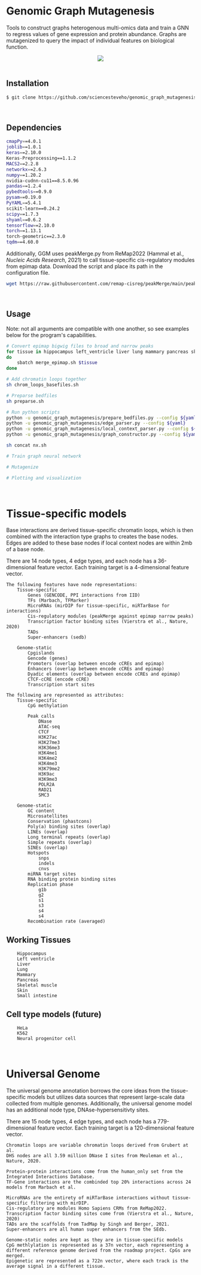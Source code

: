 # Genomic Graph Mutagenesis
Tools to construct graphs heterogenous multi-omics data and train a GNN to regress values of gene expression and protein abundance. Graphs are mutagenized to query the impact of individual features on biological function.
&nbsp;

<div align="center">
    <img src='docs/_static/placeholder.png'>
</div>
&nbsp;

## Installation

```sh
$ git clone https://github.com/sciencesteveho/genomic_graph_mutagenesis.git
```

&nbsp;

## Dependencies


```sh
cmapPy==4.0.1
joblib==1.0.1
keras==2.10.0
Keras-Preprocessing==1.1.2
MACS2==2.2.8
networkx==2.6.3
numpy==1.20.2
nvidia-cudnn-cu11==8.5.0.96
pandas==1.2.4
pybedtools==0.9.0
pysam==0.19.0
PyYAML==5.4.1
scikit-learn==0.24.2
scipy==1.7.3
shyaml==0.6.2
tensorflow==2.10.0
torch==1.13.1
torch-geometric==2.3.0
tqdm==4.60.0
```
Additionally, GGM uses peakMerge.py from ReMap2022 (Hammal et al., *Nucleic Acids Research*, 2021) to call tissue-specific cis-regulatory modules from epimap data. Download the script and place its path in the configuration file.
```sh
wget https://raw.githubusercontent.com/remap-cisreg/peakMerge/main/peakMerge.py
```
&nbsp;

## Usage

Note: not all arguments are compatible with one another, so see examples below for the program's capabilities.
```sh
# Convert epimap bigwig files to broad and narrow peaks
for tissue in hippocampus left_ventricle liver lung mammary pancreas skeletal_muscle skin small_intestine;
do
    sbatch merge_epimap.sh $tissue
done

# Add chromatin loops together
sh chrom_loops_basefiles.sh

# Preparse bedfiles
sh preparse.sh

# Run python scripts
python -u genomic_graph_mutagenesis/prepare_bedfiles.py --config ${yaml}
python -u genomic_graph_mutagenesis/edge_parser.py --config ${yaml}
python -u genomic_graph_mutagenesis/local_context_parser.py --config ${yaml}
python -u genomic_graph_mutagenesis/graph_constructor.py --config ${yaml}

sh concat nx.sh 

# Train graph neural network

# Mutagenize 

# Plotting and visualization
```
&nbsp;

# Tissue-specific models
Base interactions are derived tissue-specific chromatin loops, which is then combined with the interaction type graphs to creates the base nodes. Edges are added to these base nodes if local context nodes are within 2mb of a base node.

There are 14 node types, 4 edge types, and each node has a 36-dimensional feature vector.
Each training target is a 4-dimensional feature vector.

```
The following features have node representations:
    Tissue-specific
        Genes (GENCODE, PPI interactions from IID)
        TFs (Marbach, TFMarker)
        MicroRNAs (mirDIP for tissue-specific, miRTarBase for interactions)
        Cis-regulatory modules (peakMerge against epimap narrow peaks)
        Transcription factor binding sites (Vierstra et al., Nature, 2020)
        TADs
        Super-enhancers (sedb)

    Genome-static
        Cpgislands
        Gencode (genes)
        Promoters (overlap between encode cCREs and epimap)
        Enhancers (overlap between encode cCREs and epimap)
        Dyadic elements (overlap between encode cCREs and epimap)
        CTCF-cCRE (encode cCRE)
        Transcription start sites

The following are represented as attributes:
    Tissue-specific
        CpG methylation

        Peak calls
            DNase
            ATAC-seq
            CTCF
            H3K27ac
            H3K27me3
            H3K36me3
            H3K4me1
            H3K4me2
            H3K4me3
            H3K79me2
            H3K9ac
            H3K9me3
            POLR2A
            RAD21
            SMC3

    Genome-static
        GC content
        Microsatellites
        Conservation (phastcons)
        Poly(a) binding sites (overlap)
        LINEs (overlap)
        Long terminal repeats (overlap)
        Simple repeats (overlap)
        SINEs (overlap)
        Hotspots
            snps
            indels
            cnvs 
        miRNA target sites
        RNA binding protein binding sites
        Replication phase
            g1b
            g2
            s1
            s3
            s4
            s4
        Recombination rate (averaged)
```

## Working Tissues
```
    Hippocampus
    Left ventricle
    Liver
    Lung
    Mammary
    Pancreas
    Skeletal muscle
    Skin
    Small intestine
```
## Cell type models (future)
```
    HeLa
    K562
    Neural progenitor cell
```
&nbsp;


# Universal Genome
The universal genome annotation borrows the core ideas from the tissue-specific models but utilizes data sources that represent large-scale data collected from multiple genomes. Additionally, the universal genome model has an additional node type, DNAse-hypersensitivty sites.

There are 15 node types, 4 edge types, and each node has a 779-dimensional feature vector. Each training target is a 120-dimensional feature vector.

```
Chromatin loops are variable chromatin loops derived from Grubert at al.
DHS nodes are all 3.59 million DNase I sites from Meuleman et al., Nature, 2020.

Protein-protein interactions come from the human_only set from the Integrated Interactions Database.
TF-Gene interactions are the combinded top 20% interactions across 24 models from Marbach et al.

MicroRNAs are the entirety of miRTarBase interactions without tissue-specific filtering with mirDIP.
Cis-regulatory are modules Homo Sapiens CRMs from ReMap2022.
Transcription factor binding sites come from (Vierstra et al., Nature, 2020)
TADs are the scaffolds from TadMap by Singh and Berger, 2021.
Super-enhancers are all human super enhancers from the SEdb.

Genome-static nodes are kept as they are in tissue-specific models
CpG methlylation is represented as a 37n vector, each representing a different reference genome derived from the roadmap project. CpGs are merged.
Epigenetic are represented as a 722n vector, where each track is the average signal in a different tissue.
